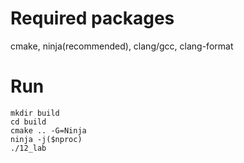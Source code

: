 # Required packages
cmake, ninja(recommended), clang/gcc, clang-format

# Run
```
mkdir build
cd build
cmake .. -G=Ninja
ninja -j($nproc)
./12_lab
```
